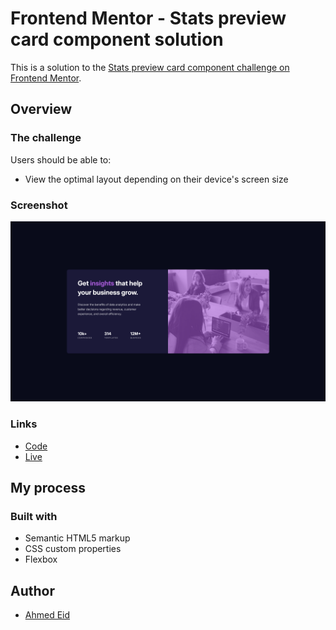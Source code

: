 # Frontend Mentor - Stats preview card component solution

This is a solution to the [Stats preview card component challenge on Frontend Mentor](https://www.frontendmentor.io/challenges/stats-preview-card-component-8JqbgoU62).

## Overview

### The challenge

Users should be able to:

- View the optimal layout depending on their device's screen size

### Screenshot

![](./screenshot.png)

### Links

- [Code](https://github.com/ahmedEid6/stats-preview-card-component)
- [Live](https://ahmedeid6.github.io/stats-preview-card-component/)

## My process

### Built with

- Semantic HTML5 markup
- CSS custom properties
- Flexbox

## Author

- [Ahmed Eid](https://ahmedeid6.github.io/my-portofolio/)
